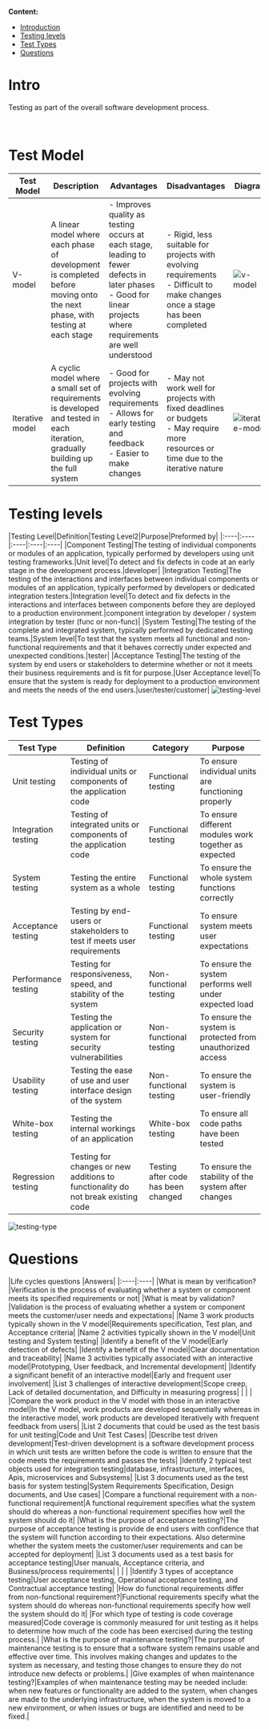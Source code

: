 **Content:**
 - [Introduction](#1)
 - [Testing levels](#2)
 - [Test Types](#3)
 - [Questions](#4)

# Intro
Testing as part of the overall software development process.





     
     
<br>


# Test Model 
 <a id="1"></a>

|Test Model | Description | Advantages            | Disadvantages                 |Diagram|
|-----------|-------------|-----------------------|-------------------------------|-------|
| V-model | A linear model where each phase of development is completed before moving onto the next phase, with testing at each stage | - Improves quality as testing occurs at each stage, leading to fewer defects in later phases<br>- Good for linear projects where requirements are well understood | - Rigid, less suitable for projects with evolving requirements<br>- Difficult to make changes once a stage has been completed | ![v-model](https://www.tutorialscampus.com/sdlc/img/v-model.png "v-model")|
| Iterative model | A cyclic model where a small set of requirements is developed and tested in each iteration, gradually building up the full system | - Good for projects with evolving requirements<br>- Allows for early testing and feedback<br>- Easier to make changes | - May not work well for projects with fixed deadlines or budgets<br>- May require more resources or time due to the iterative nature | ![iterative-model](https://wishdesk.com/sites/default/files/inline-images/itterative-design-process.jpg "iterative-model")|


<!-- <img src="https://www.tutorialscampus.com/sdlc/img/v-model.png"  width="150" height="150"
     alt="v-model"
     style="float: left; margin-right: 10px;" />
<img src="https://www.researchgate.net/publication/338710620/figure/fig4/AS:849628610166790@1579578654482/SDLC-Iterative-Model-2.jpg"   
    width="350" height="150"
     alt="iterative-model"
     style=" margin-right: 10px;" /> -->

# Testing levels
 <a id="2"></a>
|Testing Level|Definition|Testing Level2|Purpose|Preformed by|
|:----|:----|:----|:----|:----|
|Component Testing|The testing of individual components or modules of an application, typically performed by developers using unit testing frameworks.|Unit level|To detect and fix defects in code at an early stage in the development process.|developer|
|Integration Testing|The testing of the interactions and interfaces between individual components or modules of an application, typically performed by developers or dedicated integration testers.|Integration level|To detect and fix defects in the interactions and interfaces between components before they are deployed to a production environment.|component integration by developer / system integration by tester (func or non-func)|
|System Testing|The testing of the complete and integrated system, typically performed by dedicated testing teams.|System level|To test that the system meets all functional and non-functional requirements and that it behaves correctly under expected and unexpected conditions.|tester|
|Acceptance Testing|The testing of the system by end users or stakeholders to determine whether or not it meets their business requirements and is fit for purpose.|User Acceptance level|To ensure that the system is ready for deployment to a production environment and meets the needs of the end users.|user/tester/customer|
![testing-level](https://www.softwaretestingclass.com/wp-content/uploads/2012/09/levels-of-testing.jpg "testing-level")

# Test Types
 <a id="3"></a>

| Test Type | Definition | Category | Purpose |
|-----------|------------|----------|---------|
| Unit testing | Testing of individual units or components of the application code | Functional testing | To ensure individual units are functioning properly |
| Integration testing | Testing of integrated units or components of the application code | Functional testing | To ensure different modules work together as expected |
| System testing | Testing the entire system as a whole | Functional testing | To ensure the whole system functions correctly |
| Acceptance testing | Testing by end-users or stakeholders to test if meets user requirements | Functional testing | To ensure system meets user expectations |
| Performance testing | Testing for responsiveness, speed, and stability of the system | Non-functional testing | To ensure the system performs well under expected load |
| Security testing | Testing the application or system for security vulnerabilities | Non-functional testing | To ensure the system is protected from unauthorized access |
| Usability testing | Testing the ease of use and user interface design of the system | Non-functional testing | To ensure the system is user-friendly |
| White-box testing | Testing the internal workings of an application | White-box testing | To ensure all code paths have been tested |
| Regression testing | Testing for changes or new additions to functionality do not break existing code | Testing after code has been changed | To ensure the stability of the system after changes |
![testing-type](https://qph.cf2.quoracdn.net/main-qimg-ad4946a45fa55aa801f397b2009371cc "testing-type")



# Questions 
<a id="4"></a>
|Life cycles questions |Answers|
|:----|:----|
|What is mean by verification?|Verification is the process of evaluating whether a system or component meets its specified requirements or not|
|What is meat by validation?|Validation is the process of evaluating whether a system or component meets the customer/user needs and expectations|
|Name 3 work products typically shown in the V model|Requirements specification, Test plan, and Acceptance criteria|
|Name 2 activities typically shown in the V model|Unit testing and System testing|
|Identify a benefit of the V model|Early detection of defects|
|Identify a benefit of the V model|Clear documentation and traceability|
|Name 3 activities typically associated with an interactive model|Prototyping, User feedback, and Incremental development|
|Identify a significant benefit of an interactive model|Early and frequent user involvement|
|List 3 challenges of interactive development|Scope creep, Lack of detailed documentation, and Difficulty in measuring progress|
| | |
|Compare the work product in the V model with those in an interactive model|In the V model, work products are developed sequentially whereas in the interactive model, work products are developed iteratively with frequent feedback from users|
|List 2 documents that could be used as the test basis for unit testing|Code and Unit Test Cases|
|Describe test driven development|Test-driven development is a software development process in which unit tests are written before the code is written to ensure that the code meets the requirements and passes the tests|
|Identify 2 typical test objects used for integration testing|database, infrastructure, interfaces, Apis, microservices and Subsystems|
|List 3 documents used as the test basis for system testing|System Requirements Specification, Design documents, and Use cases|
|Compare a functional requirement with a non-functional requirement|A functional requirement specifies what the system should do whereas a non-functional requirement specifies how well the system should do it|
|What is the purpose of acceptance testing?|The purpose of acceptance testing is provide de end users with confidence that the system will function according to their expectations. Also determine whether the system meets the customer/user requirements and can be accepted for deployment|
|List 3 documents used as a test basis for acceptance testing|User manuals, Acceptance criteria, and Business/process requirements|
| | |
|Identify 3 types of acceptance testing|User acceptance testing, Operational acceptance testing, and Contractual acceptance testing|
|How do functional requirements differ from non-functional requirement?|Functional requirements specify what the system should do whereas non-functional requirements specify how well the system should do it|
|For which type of testing is code coverage measured|Code coverage is commonly measured for unit testing as it helps to determine how much of the code has been exercised during the testing process.|
|What is the purpose of maintenance testing?|The purpose of maintenance testing is to ensure that a software system remains usable and effective over time. This involves making changes and updates to the system as necessary, and testing those changes to ensure they do not introduce new defects or problems.|
|Give examples of when maintenance testing?|Examples of when maintenance testing may be needed include: when new features or functionality are added to the system, when changes are made to the underlying infrastructure, when the system is moved to a new environment, or when issues or bugs are identified and need to be fixed.|

